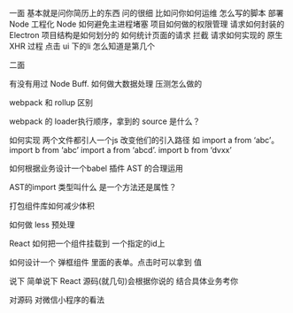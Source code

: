 

一面 
基本就是问你简历上的东西 问的很细
比如问你如何运维 怎么写的脚本 部署
Node 工程化
Node 如何避免主进程堵塞
项目如何做的权限管理
请求如何封装的 
Electron 项目结构是如何划分的
如何统计页面的请求 拦截 请求如何实现的 
原生XHR 过程
点击 ui 下的li 怎么知道是第几个

二面

有没有用过 Node Buff. 如何做大数据处理 压测怎么做的

webpack 和 rollup 区别

webpack 的 loader执行顺序，拿到的 source 是什么？

如何实现 两个文件都引人一个js 改变他们的引入路径
如 import  a from ‘abc’。import  b from ‘abc’
import  a from ‘abcd’.  import  b from ‘dvxx’

如何根据业务设计一个babel 插件  AST 的合理运用

AST的import 类型叫什么 是一个方法还是属性？

打包组件库如何减少体积

如何做 less 预处理

React 如何把一个组件挂载到 一个指定的id上

如何设计一个 弹框组件 里面的表单。点击时可以拿到 值

说下 简单说下 React 源码(就几句)会根据你说的 结合具体业务考你

对源码 对微信小程序的看法



